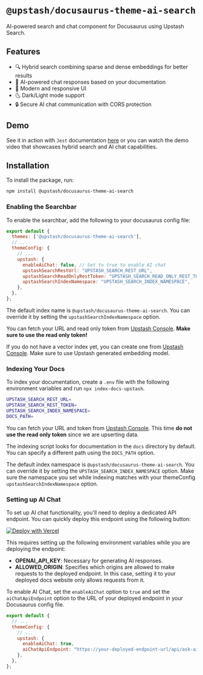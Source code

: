 # `@upstash/docusaurus-theme-ai-search`

AI-powered search and chat component for Docusaurus using Upstash Search.

## Features

- 🔍 Hybrid search combining sparse and dense embeddings for better results
- 🤖 AI-powered chat responses based on your documentation
- 🎨 Modern and responsive UI
- 🌜 Dark/Light mode support
- 🔒 Secure AI chat communication with CORS protection

## Demo

See it in action with `Jest` documentation [here](https://jest-website-example.netlify.app) or you can watch the demo video that showcases hybrid search and AI chat capabilities.

## Installation

To install the package, run:

```bash
npm install @upstash/docusaurus-theme-ai-search
```

### Enabling the Searchbar

To enable the searchbar, add the following to your docusaurus config file:

```js
export default {
  themes: ['@upstash/docusaurus-theme-ai-search'],
  // ...
  themeConfig: {
    // ...
    upstash: {
      enableAiChat: false, // Set to true to enable AI chat
      upstashSearchRestUrl: "UPSTASH_SEARCH_REST_URL",
      upstashSearchReadOnlyRestToken: "UPSTASH_SEARCH_READ_ONLY_REST_TOKEN",
      upstashSearchIndexNamespace: "UPSTASH_SEARCH_INDEX_NAMESPACE",
    },
  },
};
```

The default index name is `@upstash/docusaurus-theme-ai-search`. You can override it by setting the `upstashSearchIndexNamespace` option.

You can fetch your URL and read only token from [Upstash Console](https://upstash.com/console). **Make sure to use the read only token!**

If you do not have a vector index yet, you can create one from [Upstash Console](https://upstash.com/console). Make sure to use Upstash generated embedding model.

### Indexing Your Docs

To index your documentation, create a `.env` file with the following environment variables and run `npx index-docs-upstash`.

```bash
UPSTASH_SEARCH_REST_URL=
UPSTASH_SEARCH_REST_TOKEN=
UPSTASH_SEARCH_INDEX_NAMESPACE=
DOCS_PATH=
```

You can fetch your URL and token from [Upstash Console](https://upstash.com/console). This time **do not use the read only token** since we are upserting data.

The indexing script looks for documentation in the `docs` directory by default. You can specify a different path using the `DOCS_PATH` option.

The default index namespace is `@upstash/docusaurus-theme-ai-search`. You can override it by setting the `UPSTASH_SEARCH_INDEX_NAMESPACE` option. Make sure the namespace you set while indexing matches with your themeConfig `upstashSearchIndexNamespace` option.

### Setting up AI Chat

To set up AI chat functionality, you'll need to deploy a dedicated API endpoint. You can quickly deploy this endpoint using the following button:

[![Deploy with Vercel](https://vercel.com/button)](https://vercel.com/new/clone?repository-url=https%3A%2F%2Fgithub.com%2Fenesgules%2Fdeploy-ai-chat-api-endpoint&env=OPENAI_API_KEY,ALLOWED_ORIGIN&envDescription=OPENAI_API_KEY%20is%20needed%20to%20generate%20responses%20and%20ALLOWED_ORIGIN%20is%20needed%20to%20only%20accept%20requests%20from%20the%20deployed%20docs%20website.)

This requires setting up the following environment variables while you are deploying the endpoint:

- **OPENAI_API_KEY**: Necessary for generating AI responses.
- **ALLOWED_ORIGIN**: Specifies which origins are allowed to make requests to the deployed endpoint. In this case, setting it to your deployed docs website only allows requests from it.

To enable AI Chat, set the `enableAiChat` option to `true` and set the `aiChatApiEndpoint` option to the URL of your deployed endpoint in your Docusaurus config file.

```js
export default {
  // ...
  themeConfig: {
    // ...
    upstash: {
      enableAiChat: true,
      aiChatApiEndpoint: "https://your-deployed-endpoint-url/api/ask-ai",
    },
  },
};
```
